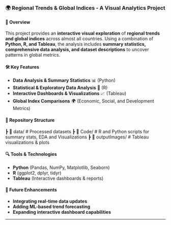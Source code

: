 ### 🌍 Regional Trends & Global Indices - A Visual Analytics Project  

#### 📌 Overview  
This project provides an **interactive visual exploration** of **regional trends and global indices** across almost all countries. Using a combination of **Python, R, and Tableau**, the analysis includes **summary statistics, comprehensive data analysis, and dataset descriptions** to uncover patterns in global metrics.  

#### 🛠️ Key Features  
- **Data Analysis & Summary Statistics** 📊 (Python)  
- **Statistical & Exploratory Data Analysis** 🧠 (R)  
- **Interactive Dashboards & Visualizations** 📈 (Tableau)  
- **Global Index Comparisons** 🌍 (Economic, Social, and Development Metrics)  

#### 📂 Repository Structure  
┣ 📜 data/ # Processed datasets
┣ 📜 Code/ # R and Python scripts for summary stats, EDA and Visualizations
┣ 📜 outputImages/ # Tableau visualizations & plots


#### 🔍 Tools & Technologies  
- **Python** (Pandas, NumPy, Matplotlib, Seaborn)  
- **R** (ggplot2, dplyr, tidyr)  
- **Tableau** (Interactive dashboards & reports)  

#### 🚀 Future Enhancements  
- **Integrating real-time data updates**  
- **Adding ML-based trend forecasting**  
- **Expanding interactive dashboard capabilities**  


---
